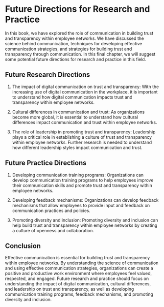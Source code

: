 Future Directions for Research and Practice
===================================================================

In this book, we have explored the role of communication in building trust and transparency within employee networks. We have discussed the science behind communication, techniques for developing effective communication strategies, and strategies for building trust and transparency through communication. In this final chapter, we will suggest some potential future directions for research and practice in this field.

Future Research Directions
--------------------------

1. The impact of digital communication on trust and transparency: With the increasing use of digital communication in the workplace, it is important to understand how digital communication impacts trust and transparency within employee networks.

2. Cultural differences in communication and trust: As organizations become more global, it is essential to understand how cultural differences impact communication and trust within employee networks.

3. The role of leadership in promoting trust and transparency: Leadership plays a critical role in establishing a culture of trust and transparency within employee networks. Further research is needed to understand how different leadership styles impact communication and trust.

Future Practice Directions
--------------------------

1. Developing communication training programs: Organizations can develop communication training programs to help employees improve their communication skills and promote trust and transparency within employee networks.

2. Developing feedback mechanisms: Organizations can develop feedback mechanisms that allow employees to provide input and feedback on communication practices and policies.

3. Promoting diversity and inclusion: Promoting diversity and inclusion can help build trust and transparency within employee networks by creating a culture of openness and collaboration.

Conclusion
----------

Effective communication is essential for building trust and transparency within employee networks. By understanding the science of communication and using effective communication strategies, organizations can create a positive and productive work environment where employees feel valued, respected, and engaged. Future research and practice should focus on understanding the impact of digital communication, cultural differences, and leadership on trust and transparency, as well as developing communication training programs, feedback mechanisms, and promoting diversity and inclusion.
